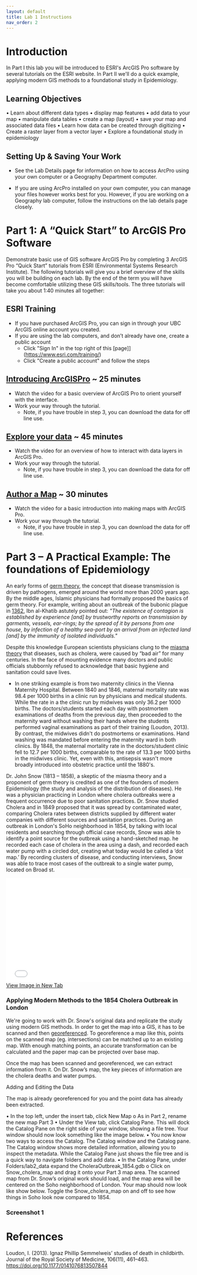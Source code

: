 ```yaml
---
layout: default
title: Lab 1 Instructions
nav_order: 2
---
```



# Introduction 

In Part I this lab you will be introduced to ESRI's ArcGIS Pro software by several tutorials on the ESRI website. In Part II we'll do a quick example, applying modern GIS methods to a foundational study in Epidemiology.

## Learning Objectives

•	Learn about different data types 
•	display map features 
•	add data to your map 
•	manipulate data tables 
•	create a map (layout) 
•	save your map and associated data files 
•	Learn how data can be created through digitizing
•	Create a raster layer from a vector layer
•	Explore a foundational study in epidemiology


## Setting Up & Saving Your Work

* See the Lab Details page for information on how to access ArcPro using your own computer or a Geography Department computer.

* If you are using ArcPro installed on your own computer, you can manage your files however works best for you.  However, if you are working on a Geography lab computer, follow the instructions on the lab details page closely.

# Part 1: A “Quick Start” to ArcGIS Pro Software 

Demonstrate basic use of GIS software ArcGIS Pro by completing 3 ArcGIS Pro “Quick Start” tutorials from ESRI (Environmental Systems Research Institute).  The following tutorials will give you a brief overview of the skills you will be building on each lab. By the end of the term you will have become comfortable utilizing these GIS skills/tools. The three tutorials will take you about 1:40 minutes all together:

## ESRI Training
* If you have purchased ArcGIS Pro, you can sign in through your UBC ArcGIS online account you created.
* If you are using the lab computers, and don’t already have one, create a public account
	* Click "Sign In" in the top right of this [page]](https://www.esri.com/training/)
	* Click "Create a public account" and follow the steps

## [Introducing ArcGISPro](https://pro.arcgis.com/en/pro-app/latest/get-started/introducing-arcgis-pro.htm) ~ 25 minutes
* Watch the video for a basic overview of ArcGIS Pro to orient yourself with the interface.
* Work your way through the tutorial.  
	* Note, if you have trouble in step 3, you can download the data for off line use.

## [Explore your data](https://pro.arcgis.com/en/pro-app/latest/get-started/explore-your-data.htm) ~ 45 minutes
* Watch the video for an overview of how to interact with data layers in ArcGIS Pro.
* Work your way through the tutorial.  
	* Note, if you have trouble in step 3, you can download the data for off line use.
 

## [Author a Map](https://pro.arcgis.com/en/pro-app/latest/get-started/author-a-map.htm) ~ 30 minutes
* Watch the video for a basic introduction into making maps with ArcGIS Pro.
* Work your way through the tutorial.  
	* Note, if you have trouble in step 3, you can download the data for off line use.


# Part 3 – A Practical Example: The foundations of Epidemiology 

An early forms of [germ theory](https://en.wikipedia.org/wiki/Germ_theory_of_disease), the concept that disease transmission is driven by pathogens, emerged around the world more than 2000 years ago.  By the middle ages, Islamic physicians had formally proposed the basics of germ theory.  For example, writing about an outbreak of the bubonic plague in [1362](https://en.wikipedia.org/wiki/Ibn_al-Khatib#On_the_Plague), Ibn al-Khatib astutely pointed out:
	*"The existence of contagion is established by experience [and] by trustworthy reports on transmission by garments, vessels, ear-rings; by the spread of it by persons from one house, by infection of a healthy sea-port by an arrival from an infected land [and] by the immunity of isolated individuals."*  

Despite this knowledge European scientists physicians clung to the [miasma theory](https://en.wikipedia.org/wiki/Miasma_theory) that diseases, such as cholera, were caused by “bad air” for many centuries.  In the face of mounting evidence many doctors and public officials stubbornly refused to acknowledge that basic hygiene and sanitation could save lives.

* In one striking example is from two maternity clinics in the Vienna Maternity Hospital.  Between 1840 and 1846, maternal mortality rate was 98.4 per 1000 births in a clinic run by physicians and medical students.  While the rate in a the clinic run by midwives was only 36.2 per 1000 births.  The doctors/students started each day with postmortem examinations of deaths from the previous day, then proceeded to the maternity ward without washing their hands where the students performed vaginal examinations as part of their training (Loudon, 2013).  By contrast, the midwives didn't do postmortems or examinations.  Hand washing was mandated before entering the maternity ward in both clinics.  By 1848, the maternal mortality rate in the doctors/student clinic fell to 12.7 per 1000 births, comparable to the rate of 13.3 per 1000 births in the midwives clinic.  Yet, even with this, antisepsis wasn't more broadly introduced into obstetric practice until the 1880's.

Dr. John Snow (1813 – 1858), a skeptic of the miasma theory and a proponent of germ theory is credited as one of the founders of modern Epidemiology (the study and analysis of the distribution of diseases).  He was a physician practicing in London where cholera outbreaks were a frequent occurrence due to poor sanitation practices.  Dr. Snow studied Cholera and in 1849 proposed that it was spread by contaminated water, comparing Cholera rates between districts supplied by different water companies with different sources and sanitation practices.  During an outbreak in London's SoHo neighborhood in 1854, by talking with local residents and searching through official case records, Snow was able to identify a point source for the outbreak using a hand-sketched map. he recorded each case of cholera in the area using a dash, and recorded each water pump with a circled dot, creating what today would be called a ‘dot map.’ By recording clusters of disease, and conducting interviews, Snow was able to trace most cases of the outbreak to a single water pump, located on Broad st.

<div style="overflow: hidden;
  padding-top: 56.25%;
  position: relative">
  <iframe src="Snow_Map.jpg" title="Processes" scrolling="no" frameborder="0"
    style="border: 0;
   height: 100%;
   left: 0;
   position: absolute;
   top: 0;
   width: 100%;">
   <p>Your browser does not support iframes.</p>
 </iframe>
</div>
<a href="Snow_Map.jpg" target="_blank">View Image in New Tab</a>


### Applying Modern Methods to the 1854 Cholera Outbreak in London 

We're going to work with Dr. Snow's original data and replicate the study using modern GIS methods.  In order to get the map into a GIS, it has to be scanned and then [georeferenced](https://pro.arcgis.com/en/pro-app/latest/help/data/imagery/overview-of-georeferencing.htm).  To georeference a map like this, points on the scanned map (eg. intersections) can be matched up to an existing map.  With enough matching points, an accurate transformation can be calculated and the paper map can be projected over base map.

Once the map has been scanned and georeferenced, we can extract information from it.  On Dr. Snow’s map, the key pieces of information are the cholera deaths and water pumps.

Adding and Editing the Data

The map is already georeferenced for you and the point data has already been extracted.

•	In the top left, under the insert tab, click New Map
o	As in Part 2, rename the new map Part 3
•	Under the View tab, click Catalog Pane.  This will dock the Catalog Pane on the right side of your window, showing a file tree.  Your window should now look something like the image below.
•	You now know two ways to access the Catalog.  The Catalog window and the Catalog pane.  The Catalog window shows more detailed information, allowing you to inspect the metadata.  While the Catalog Pane just shows the file tree and is a quick way to navigate folders and add data.
•	In the Catalog Pane, under Folders/lab2_data expand the CholeraOutbreak_1854.gdb
o	Click on Snow_cholera_map and drag it onto your Part 3 map area.  The scanned map from Dr. Snow’s original work should load, and the map area will be centered on the Soho neighborhood of London. Your map should now look like show below.  Toggle the Snow_cholera_map on and off to see how things in Soho look now compared to 1854.


### Screenshot 1





# References

Loudon, I. (2013). Ignaz Phillip Semmelweis’ studies of death in childbirth. Journal of the Royal Society of Medicine, 106(11), 461–463. https://doi.org/10.1177/0141076813507844
